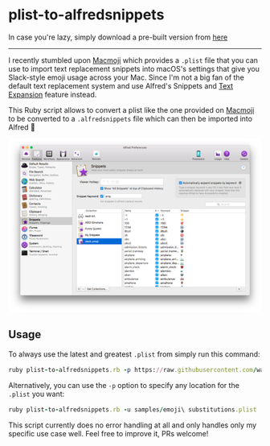 # plist-to-alfredsnippets

In case you're lazy, simply download a pre-built version from [here](https://github.com/lumaxis/plist-to-alfredsnippets/blob/master/samples/slack_emoji.alfredsnippets?raw=true)

***

I recently stumbled upon [Macmoji](https://github.com/warpling/Macmoji) which provides a `.plist` file that you can use to import text replacement snippets into macOS's settings that give you Slack-style emoji usage across your Mac.
Since I'm not a big fan of the default text replacement system and use Alfred's Snippets and [Text Expansion](https://www.alfredapp.com/help/features/snippets/) feature instead.

This Ruby script allows to convert a plist like the one provided on [Macmoji](https://github.com/warpling/Macmoji) to be converted to a `.alfredsnippets` file which can then be imported into Alfred 🚀

![Finished result in Alfred](https://github.com/lumaxis/plist-to-alfredsnippets/blob/master/images/alfred-screenshot.png?raw=true)

## Usage

To always use the latest and greatest `.plist` from  simply run this command:

```ruby
ruby plist-to-alfredsnippets.rb -p https://raw.githubusercontent.com/warpling/Macmoji/master/emoji%20substitutions.plist
```

Alternatively, you can use the `-p` option to specify any location for the `.plist` you want:

```ruby
ruby plist-to-alfredsnippets.rb -u samples/emoji\ substitutions.plist
```


This script currently does no error handling at all and only handles only my specific use case well. Feel free to improve it, PRs welcome!
